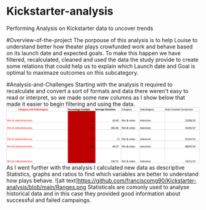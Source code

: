 # Kickstarter-analysis
Performing Analysis on Kickstarter data to uncover trends

#Overview-of-the-project
The porpouse of this analysis is to help Louise to understand better how theater plays crowfunded work and behave based on its launch date and expected goals. To make this happen we have filtered, recalculated, cleaned and used the data the study provide to create some relations that could help us to explain which Launch date and Goal is optimal to maximaze outcomes on this subcategory.

#Analysis-and-Challenges
Starting with the analysis it required to recalculate and convert a sort of formats and data there weren't easy to read or interpret, so we made some new columns as I show below that made it easier to begin filtering and using the data.
![alt text](https://github.com/franciscomg90/Kickstarter-analysis/blob/main/Screen%20excel.png)
As I went further with the analysis I calculated new data as descriptive Statistics, graphs and ratios to find which variables are better to understand how plays behave. 
![alt text]https://github.com/franciscomg90/Kickstarter-analysis/blob/main/Ranges.png
Statisticals are comonly used to analyse historical data and in this case they provided good information about successful and failed campaings. 



